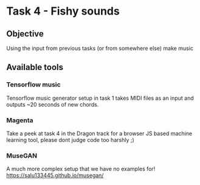 # Task 4 - Fishy sounds

## Objective
Using the input from previous tasks (or from somewhere else) make music

## Available tools

### Tensorflow music
Tensorflow music generator setup in task 1 takes MIDI files as an input and outputs ~20 seconds of new chords.

### Magenta
Take a peek at task 4 in the Dragon track for a browser JS based machine learning tool, please dont judge code too harshly ;)

### MuseGAN
A much more complex setup that we have no examples for!
https://salu133445.github.io/musegan/ 
